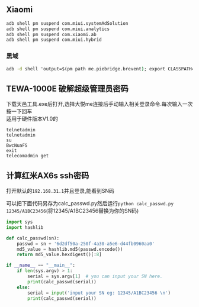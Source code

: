 ## Xiaomi

```cmd
adb shell pm suspend com.miui.systemAdSolution
adb shell pm suspend com.miui.analytics
adb shell pm suspend com.xiaomi.ab
adb shell pm suspend com.miui.hybrid
```
### 黑域
```cmd
adb -d shell 'output=$(pm path me.piebridge.brevent); export CLASSPATH=${output#*:}; app_process /system/bin me.piebridge.brevent.server.BreventServer bootstrap; /system/bin/sh /data/local/tmp/brevent.sh'
```

## TEWA-1000E 破解超级管理员密码 
下载天邑工具.exe后打开,选择大悦me连接后手动输入相关登录命令.每次输入一次按一下回车  
适用于硬件版本V1.0的  
```
telnetadmin
telnetadmin
su
BwcNuaFS
exit
telecomadmin get
```

## 计算红米AX6s ssh密码  

打开默认的`192.168.31.1`并且登录,能看到SN码   

可以把下面代码另存为calc_passwd.py然后运行`python calc_passwd.py 12345/A1BC23456`(将12345/A1BC23456替换为你的SN码)

```python
import sys
import hashlib

def calc_passwd(sn):
    passwd = sn + '6d2df50a-250f-4a30-a5e6-d44fb0960aa0'
    md5_value = hashlib.md5(passwd.encode())
    return md5_value.hexdigest()[:8]

if __name__ == "__main__":
    if len(sys.argv) > 1:
        serial = sys.argv[1]  # you can input your SN here.
        print(calc_passwd(serial))
    else:
        serial = input('input your SN eg: 12345/A1BC23456 \n')
        print(calc_passwd(serial))
```
